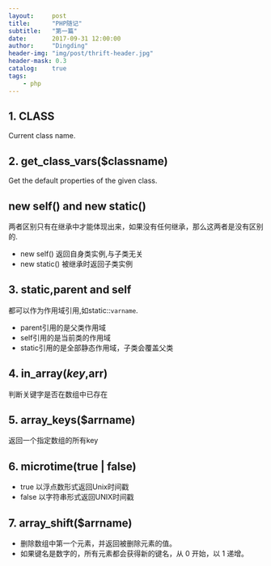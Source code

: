 ```yaml
---
layout:     post
title:      "PHP随记"
subtitle:   "第一篇"
date:       2017-09-31 12:00:00
author:     "Dingding"
header-img: "img/post/thrift-header.jpg"
header-mask: 0.3
catalog:    true
tags:
    - php 
---
```


## 1. __CLASS__
Current class name.

## 2. get_class_vars($classname)
Get the default properties of the given class.

## new self() and new static()
两者区别只有在继承中才能体现出来，如果没有任何继承，那么这两者是没有区别的.

* new self() 返回自身类实例,与子类无关
* new static() 被继承时返回子类实例

## 3. static,parent and self
都可以作为作用域引用,如static::`varname`.

* parent引用的是父类作用域
* self引用的是当前类的作用域
* static引用的是全部静态作用域，子类会覆盖父类

## 4. in_array($key,$arr)
判断关键字是否在数组中已存在

## 5. array_keys($arrname)
返回一个指定数组的所有key


## 6. microtime(true | false)
* true 以浮点数形式返回Unix时间戳
* false 以字符串形式返回UNIX时间戳

## 7. array_shift($arrname)
* 删除数组中第一个元素，并返回被删除元素的值。
* 如果键名是数字的，所有元素都会获得新的键名，从 0 开始，以 1 递增。














